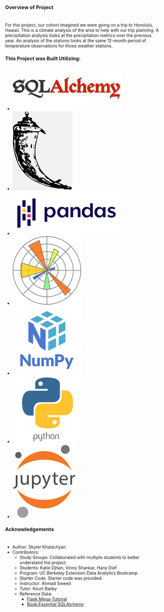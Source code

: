#
### Overview of Project
# 
For this project, our cohort imagined we were going on a trip to Honolulu, Hawaii. This is a climate analysis of the area to help with our trip planning. A precipitation analysis looks at the precipitation metrics over the previous year. An analysis of the stations looks at the same 12-month period of temperature observations for those weather stations.  

### This Project was Built Utilizing:
* [![sqlalachemy logo](SurfsUp/Images/sql_alch_logo.jpg "SQL Alchemy logo")]( https://www.sqlalchemy.org/)
* [![Flask app logo](SurfsUp/Images/flask_app.png "Flask app logo")]( https://flask.palletsprojects.com/en/2.3.x/) 
* [![Pandas Logo](SurfsUp/Images/pandas.png "Pandas logo")]( https://pandas.pydata.org/docs/) 
* [![Matplotlib Logo](SurfsUp/Images/matplotlib.png "Matplotlib logo")]( https://matplotlib.org/stable/index.html) 
* [![Numpy Logo](SurfsUp/Images/numpy.png "Numpy Logo")]( https://numpy.org/doc/)
* [![Python Logo](SurfsUp/Images/python_logo.png "python logo")](https://www.python.org/)
* [![Jupyter Logo](SurfsUp/Images/Jupyter_logo.png "Jupyter logo")](https://jupyter.org/)


### Acknowledgements
#
* Author: Skyler Khalachyan
* Contributors:
     - Study Groups: Collaborated with multiple students to better understand the project.
     - Students: Katie Djhan, Vinny Shankar, Hany Dief 
     - Program: UC Berkeley Extension Data Analytics Bootcamp 
     - Starter Code: Starter code was provided. 
     - Instructor: Ahmad Sweed 
     - Tutor: Kourt Bailey
     - Reference Data:
		- [Flask Mega-Tutorial]( https://blog.miguelgrinberg.com/post/the-flask-mega-tutorial-part-i-hello-world)
		- [Book:Essential SQLAlchemy]( http://shop.oreilly.com/product/0636920035800.do)

